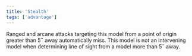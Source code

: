 ```yaml
---
title: 'Stealth'
tags: ['advantage']
---
```

Ranged and arcane attacks targeting this model from a point of origin greater than 5˝ away automatically miss.
This model is not an intervening model when determining line of sight from a model more than 5˝ away.